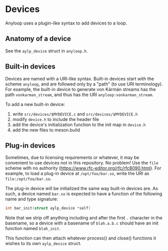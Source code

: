 Devices
=======

Anyloop uses a plugin-like syntax to add devices to a loop.

Anatomy of a device
-------------------

See the `aylp_device` struct in `anyloop.h`.

Built-in devices
----------------

Devices are named with a URI-like syntax. Built-in devices start with the scheme
`anyloop`, and are followed only by a "path" (to use URI terminology). For
example, the built-in device to generate von Kármán streams has the path
`vonkarman_stream`, and thus has the URI `anyloop:vonkarman_stream`.

To add a new built-in device:

 1. write `src/devices/$MYDEVICE.c` and `src/devices/$MYDEVICE.h`
 2. modify `device.h` to include the header file
 3. add the device's initialization function to the init map in `device.h`
 4. add the new files to meson.build

Plug-in devices
---------------

Sometimes, due to licensing requirements or whatever, it may be convenient to
use devices not in this repository. No problem! Use the `file` scheme
with no authority (<https://www.rfc-editor.org/rfc/rfc8090.html>). For example,
to load a plug-in device at `/opt/foo/bar.so`, write the URI as
`file:/opt/foo/bar.so`.

The plug-in device will be initialized the same way built-in devices are. As
such, a device named `bar.so` is expected to have a function of the following
name and type signature:

```c
int bar_init(struct aylp_device *self)
```

Note that we strip off anything including and after the first `.` character in
the basename, so a device with a basename of `blah.a.b.c` should have an init
function named `blah_init`.

This function can then attach whatever process() and close() functions it wishes
to its own `aylp_device` struct.

